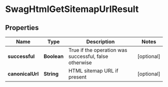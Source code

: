 
# SwagHtmlGetSitemapUrlResult

## Properties
Name | Type | Description | Notes
------------ | ------------- | ------------- | -------------
**successful** | **Boolean** | True if the operation was successful, false otherwise |  [optional]
**canonicalUrl** | **String** | HTML sitemap URL if present |  [optional]



